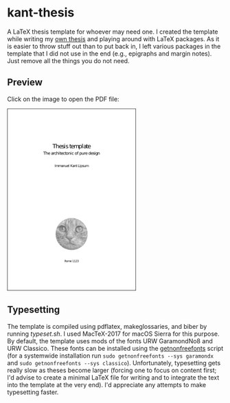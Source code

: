 # kant-thesis

A LaTeX thesis template for whoever may need one. I created the template while writing my [own thesis](https://edoc.ub.uni-muenchen.de/20380/1/Weber_Markus_F.pdf) and playing around with LaTeX packages. As it is easier to throw stuff out than to put back in, I left various packages in the template that I did not use in the end (e.g., epigraphs and margin notes). Just remove all the things you do not need. 

## Preview

Click on the image to open the PDF file:

[![Thesis preview](preview.png)](https://github.com/mfweber/kant-thesis/blob/master/main.pdf)

## Typesetting

The template is compiled using pdflatex, makeglossaries, and biber by running *typeset.sh*. I used MacTeX-2017 for macOS Sierra for this purpose. By default, the template uses mods of the fonts URW GaramondNo8 and URW Classico. These fonts can be installed using the [getnonfreefonts](https://www.tug.org/fonts/getnonfreefonts/) script (for a systemwide installation run `sudo getnonfreefonts --sys garamondx` and `sudo getnonfreefonts --sys classico`). Unfortunately, typesetting gets really slow as theses become larger (forcing one to focus on content first; I'd advise to create a minimal LaTeX file for writing and to integrate the text into the template at the very end). I'd appreciate any attempts to make typesetting faster.

